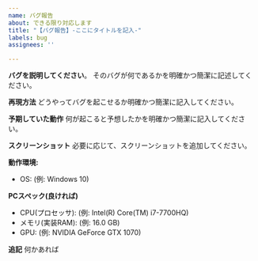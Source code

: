 ```yaml
---
name: バグ報告
about: できる限り対応します
title: "【バグ報告】-ここにタイトルを記入-"
labels: bug
assignees: ''

---
```


**バグを説明してください**。
そのバグが何であるかを明確かつ簡潔に記述してください。

**再現方法**
どうやってバグを起こせるか明確かつ簡潔に記入してください。

**予期していた動作**
何が起こると予想したかを明確かつ簡潔に記入してください。

**スクリーンショット**
必要に応じて、スクリーンショットを追加してください。

**動作環境:**
 - OS: (例: Windows 10)

**PCスペック(良ければ)**
 - CPU(プロセッサ): (例: Intel(R) Core(TM) i7-7700HQ)
 - メモリ(実装RAM): (例: 16.0 GB)
 - GPU: (例: NVIDIA GeForce GTX 1070)

**追記**
何かあれば

